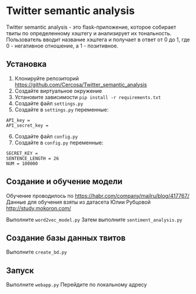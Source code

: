 # Twitter semantic analysis

Twitter semantic analysis - это flask-приложение, которое собирает твиты по определенному хэштегу и анализирует их тональность.
Пользователь вводит название хэштега и получает в ответ от 0 до 1, где 0 - негативное отношение, а 1 - позитивное.

## Установка

1. Клонируйте репозиторий https://github.com/Cercosa/Twitter_semantic_analysis
2. Создайте виртуальное окружение
3. Установите зависимости `pip install -r requirements.txt`
4. Создайте файл `settings.py`
5. Создайте в `settings.py` переменные:
```
API_key = 
API_secret_key = 
```
6. Создайте файл `config.py`
7. Создайте в `config.py` переменные:
```
SECRET_KEY = 
SENTENCE_LENGTH = 26 
NUM = 100000
```

## Создание и обучение модели
Обучение проводилось по https://habr.com/company/mailru/blog/417767/
Данные для обучения взяты из датасета Юлии Рубцовой http://study.mokoron.com/

Выполните `word2vec_model.py`
Затем выполните `sentiment_analysis.py`

## Создание базы данных твитов
Выполните `create_bd.py`

## Запуск
Выполните `webapp.py`
Перейдите по локальному адресу
